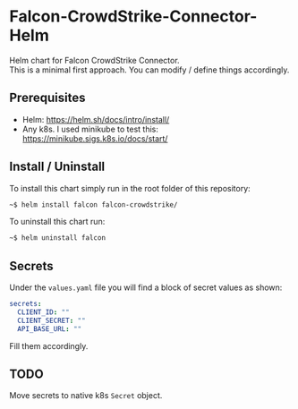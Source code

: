 # Falcon-CrowdStrike-Connector-Helm
Helm chart for Falcon CrowdStrike Connector. \
This is a minimal first approach. You can modify / define things accordingly.

## Prerequisites

- Helm: https://helm.sh/docs/intro/install/
- Any k8s. I used minikube to test this: https://minikube.sigs.k8s.io/docs/start/

## Install / Uninstall

To install this chart simply run in the root folder of this repository:
```bash
~$ helm install falcon falcon-crowdstrike/
```

To uninstall this chart run:
```bash
~$ helm uninstall falcon
```

## Secrets

Under the `values.yaml` file you will find a block of secret values as shown:
```yaml
secrets:
  CLIENT_ID: ""
  CLIENT_SECRET: ""
  API_BASE_URL: ""
```

Fill them accordingly.

## TODO

Move secrets to native k8s `Secret` object.
